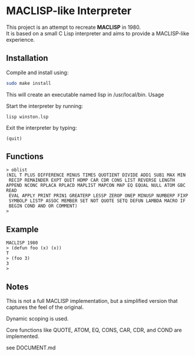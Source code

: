 # MACLISP-like Interpreter

This project is an attempt to recreate **MACLISP** in 1980.  
It is based on a small C Lisp interpreter and aims to provide a MACLISP-like experience.

## Installation

Compile and install using:

```bash
sudo make install
```

This will create an executable named lisp in /usr/local/bin.
Usage

Start the interpreter by running:
```
lisp winston.lsp
```
Exit the interpreter by typing:
```
(quit)
```

## Functions
```
> oblist
(NIL T PLUS DIFFERENCE MINUS TIMES QUOTIENT DIVIDE ADD1 SUB1 MAX MIN
 RECIP REMAINDER EXPT QUIT HDMP CAR CDR CONS LIST REVERSE LENGTH APPEND NCONC RPLACA RPLACD MAPLIST MAPCON MAP EQ EQUAL NULL ATOM GBC READ
 EVAL APPLY PRINT PRIN1 GREATERP LESSP ZEROP ONEP MINUSP NUMBERP FIXP
 SYMBOLP LISTP ASSOC MEMBER SET NOT QUOTE SETQ DEFUN LAMBDA MACRO IF
 BEGIN COND AND OR COMMENT)
> 
```

## Example

```
MACLISP 1980
> (defun foo (x) (x))
T
> (foo 3)
3
> 

```


## Notes

This is not a full MACLISP implementation, but a simplified version that captures the feel of the original.

Dynamic scoping is used.

Core functions like QUOTE, ATOM, EQ, CONS, CAR, CDR, and COND are implemented.

see DOCUMENT.md